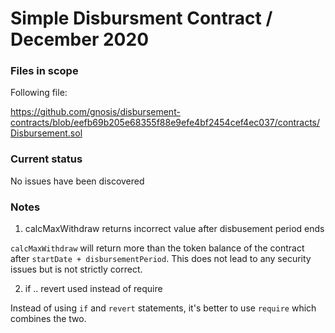 # Simple Disbursment Contract / December 2020

### Files in scope

Following file:

<https://github.com/gnosis/disbursement-contracts/blob/eefb69b205e68355f88e9efe4bf2454cef4ec037/contracts/Disbursement.sol>

### Current status

No issues have been discovered

### Notes

1. calcMaxWithdraw returns incorrect value after disbusement period ends

`calcMaxWithdraw` will return more than the token balance of the contract after `startDate + disbursementPeriod`. This does not lead to any security issues but is not strictly correct.

2. if .. revert used instead of require

Instead of using `if` and `revert` statements, it's better to use `require` which combines the two.
